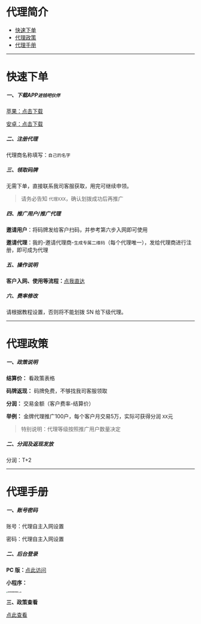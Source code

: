# 代理简介

- [快速下单](#快速下单)
- [代理政策](#代理政策)
- [代理手册](#代理手册)

---

# 快速下单

##### 一、下载APP`进钱吧伙伴`

[苹果：点击下载](https://apps.apple.com/cn/app/%E8%BF%9B%E9%92%B1%E5%90%A7%E4%BC%99%E4%BC%B4/id6474218572)

[安卓：点击下载](https://agent.prod.6jqb.com/download)

##### 二、注册代理

代理商名称填写：`自己的名字`

##### 三、领取码牌

无需下单，直接联系我司客服获取，用完可继续申领。

> 请务必告知 `代理XXX`，确认划拨成功后再推广

##### 四、推广用户/推广代理

**邀请用户**：将码牌发给客户扫码，并参考第六步入网即可使用

**邀请代理**：我的-邀请代理商-`生成专属二维码`（每个代理唯一），发给代理商进行注册，即可成为代理

##### 五、操作说明

**客户入网、使用等流程：**[点我直达](tool/jqb.md)

##### 六、费率修改

请根据教程设置，否则将不能划拨 SN 给下级代理。

---

# 代理政策

##### 一、政策说明

**结算价：** 看政策表格

**码牌返现：** 码牌免费，不够找我司客服领取

**分润：** 交易金额（客户费率-结算价）

**举例：** 金牌代理推广100户，每个客户月交易5万，实际可获得分润 `XX`元

> 特别说明：代理等级按照推广用户数量决定

##### 二、分润及返现发放

分润：T+2

---

# 代理手册

##### 一、账号密码

账号：代理自主入网设置

密码：代理自主入网设置

##### 二、后台登录

**PC 版：**[点此访问](https://agent.prod.6jqb.com/)

**小程序：**

**<img src="#小程序://进钱吧伙伴/IUhcM873nuaPFmq" alt="3251696908563_.pic" style="zoom:25%;" />**

**三、政策查看**

[点此查看](#代理政策)
